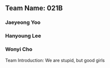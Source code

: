 
## Team Name: 021B
### Jaeyeong Yoo
### Hanyoung Lee
### Wonyi Cho

Team Introduction: We are stupid, but good girls


